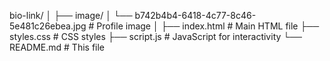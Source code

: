 bio-link/
│
├── image/
│   └── b742b4b4-6418-4c77-8c46-5e481c26ebea.jpg  # Profile image
│
├── index.html                                     # Main HTML file
├── styles.css                                     # CSS styles
├── script.js                                      # JavaScript for interactivity
└── README.md                                      # This file

